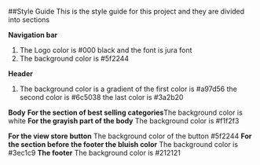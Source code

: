 ##Style Guide
This is the style guide for this project and they are divided into sections

**Navigation bar**

1. The Logo color is #000 black and the font is jura font
2. The background color is #5f2244

**Header**

1. The background color is a gradient of
   the first color is #a97d56
   the second color is #6c5038
   the last color is #3a2b20

**Body**
**For the section of best selling categories**The background color is white
**For the grayish part of the body** The background color is #f1f2f3

**For the view store button** The background color of the button #5f2244
**For the section before the footer the bluish color** The background color is #3ec1c9
**The footer** The background color is #212121
